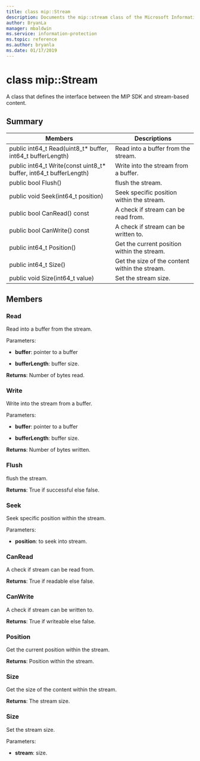 ```yaml
---
title: class mip::Stream 
description: Documents the mip::stream class of the Microsoft Information Protection (MIP) SDK.
author: BryanLa
manager: mbaldwin
ms.service: information-protection
ms.topic: reference
ms.author: bryanla
ms.date: 01/17/2019
---
```


# class mip::Stream 
A class that defines the interface between the MIP SDK and stream-based content.
  
## Summary
 Members                        | Descriptions                                
--------------------------------|---------------------------------------------
 public int64_t Read(uint8_t* buffer, int64_t bufferLength)  |  Read into a buffer from the stream.
 public int64_t Write(const uint8_t* buffer, int64_t bufferLength)  |  Write into the stream from a buffer.
 public bool Flush()  |  flush the stream.
 public void Seek(int64_t position)  |  Seek specific position within the stream.
 public bool CanRead() const  |  A check if stream can be read from.
 public bool CanWrite() const  |  A check if stream can be written to.
 public int64_t Position()  |  Get the current position within the stream.
 public int64_t Size()  |  Get the size of the content within the stream.
 public void Size(int64_t value)  |  Set the stream size.
  
## Members
  
### Read
Read into a buffer from the stream.

Parameters:  
* **buffer**: pointer to a buffer 


* **bufferLength**: buffer size. 



  
**Returns**: Number of bytes read.
  
### Write
Write into the stream from a buffer.

Parameters:  
* **buffer**: pointer to a buffer 


* **bufferLength**: buffer size. 



  
**Returns**: Number of bytes written.
  
### Flush
flush the stream.

  
**Returns**: True if successful else false.
  
### Seek
Seek specific position within the stream.

Parameters:  
* **position**: to seek into stream.


  
### CanRead
A check if stream can be read from.

  
**Returns**: True if readable else false.
  
### CanWrite
A check if stream can be written to.

  
**Returns**: True if writeable else false.
  
### Position
Get the current position within the stream.

  
**Returns**: Position within the stream.
  
### Size
Get the size of the content within the stream.

  
**Returns**: The stream size.
  
### Size
Set the stream size.

Parameters:  
* **stream**: size.

